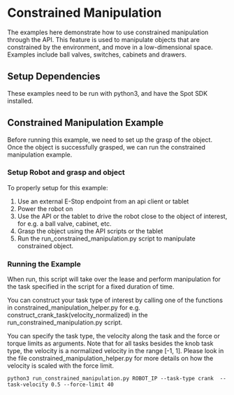 <!--
Copyright (c) 2022 Boston Dynamics, Inc.  All rights reserved.

Downloading, reproducing, distributing or otherwise using the SDK Software
is subject to the terms and conditions of the Boston Dynamics Software
Development Kit License (20191101-BDSDK-SL).
-->

# Constrained Manipulation
The examples here demonstrate how to use constrained manipulation 
through the API. This feature is used to manipulate objects that
are constrained by the environment, and move in a low-dimensional space.
Examples include ball valves, switches, cabinets and drawers.

## Setup Dependencies
These examples need to be run with python3, and have the Spot SDK installed.

## Constrained Manipulation Example
Before running this example, we need to set up the
grasp of the object. Once the object is successfully grasped, 
we can run the constrained manipulation example.

### Setup Robot and grasp and object

To properly setup for this example:
1. Use an external E-Stop endpoint from an api client or tablet
2. Power the robot on
3. Use the API or the tablet to drive the robot close to the object
   of interest, for e.g. a ball valve, cabinet, etc.
4. Grasp the object using the API scripts or the tablet
5. Run the run_constrained_manipulation.py script to manipulate 
   constrained object.

### Running the Example

When run, this script will take over the lease
and perform manipulation for the task specified 
in the script for a fixed duration of time. 

You can construct your task type of interest by calling one of the
functions in constrained_manipulation_helper.py for e.g.
construct_crank_task(velocity_normalized)
in the run_constrained_manipulation.py script.

You can specify the task type, the velocity along the task
and the force or torque limits as arguments. Note that for 
all tasks besides the knob task type, the velocity is a 
normalized velocity in the range [-1, 1].
Please look in the file constrained_manipulation_helper.py
for more details on how the velocity is scaled with the force limit.

```
python3 run_constrained_manipulation.py ROBOT_IP --task-type crank  --task-velocity 0.5 --force-limit 40

```
